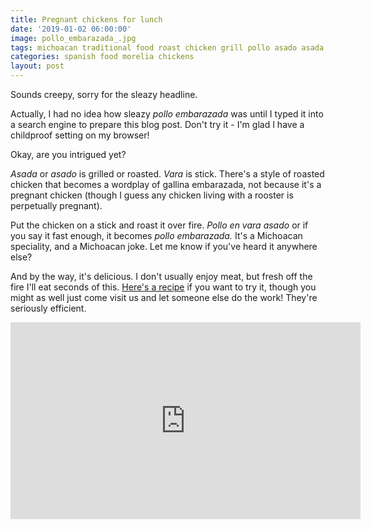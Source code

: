 ```yaml
---
title: Pregnant chickens for lunch
date: '2019-01-02 06:00:00'
image: pollo_embarazada_.jpg
tags: michoacan traditional food roast chicken grill pollo asado asada
categories: spanish food morelia chickens
layout: post
---
```


Sounds creepy, sorry for the sleazy headline.

Actually, I had no idea how sleazy *pollo embarazada* was until I typed it into a search engine to prepare this blog post. Don't try it - I'm glad I have a childproof setting on my browser!

Okay, are you intrigued yet?

*Asada* or *asado* is grilled or roasted. *Vara* is stick. There's a style of roasted chicken that becomes a wordplay of gallina embarazada, not because it's a pregnant chicken (though I guess any chicken living with a rooster is perpetually pregnant). 

Put the chicken on a stick and roast it over fire. *Pollo en vara asado* or if you say it fast enough, it becomes *pollo embarazada.* It's a Michoacan speciality, and a Michoacan joke. Let me know if you've heard it anywhere else?

And by the way, it's delicious. I don't usually enjoy meat, but fresh off the fire I'll eat seconds of this. [Here's a recipe](https://cookpad.com/co/recetas/975674-pollo-asado-sabor-estilo-patzcuaro) if you want to try it, though you might as well just come visit us and let someone else do the work! They're seriously efficient.

<iframe width="560" height="315" src="https://www.youtube-nocookie.com/embed/Wm2X_Q7AMeY" frameborder="0" allow="accelerometer; autoplay; encrypted-media; gyroscope; picture-in-picture" allowfullscreen></iframe>